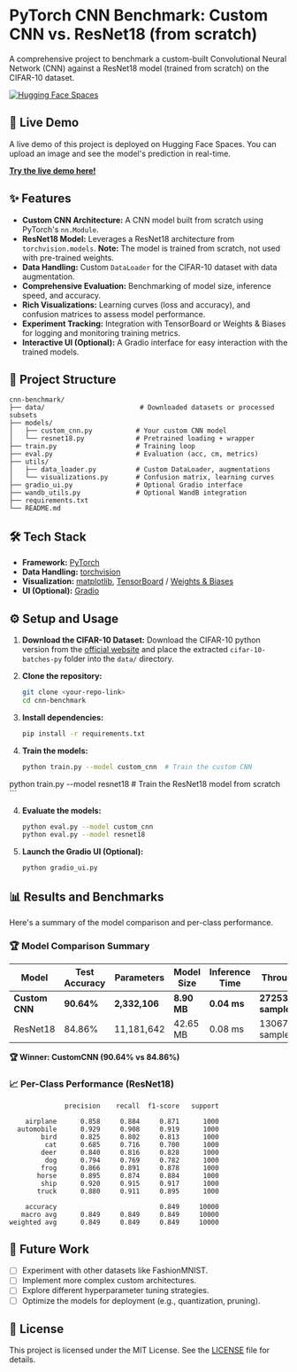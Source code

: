 # PyTorch CNN Benchmark: Custom CNN vs. ResNet18 (from scratch)

A comprehensive project to benchmark a custom-built Convolutional Neural Network (CNN) against a ResNet18 model (trained from scratch) on the CIFAR-10 dataset.

[![Hugging Face Spaces](https://img.shields.io/badge/%F0%9F%A4%97%20Hugging%20Face-Spaces-blue)](https://huggingface.co/spaces/Shreshth2002/CNN_Benchmark)

## 🚀 Live Demo

A live demo of this project is deployed on Hugging Face Spaces. You can upload an image and see the model's prediction in real-time.

**[Try the live demo here!](https://huggingface.co/spaces/Shreshth2002/CNN_Benchmark)**

## ✨ Features

*   **Custom CNN Architecture:** A CNN model built from scratch using PyTorch's `nn.Module`.
*   **ResNet18 Model:** Leverages a ResNet18 architecture from `torchvision.models`. **Note:** The model is trained from scratch, not used with pre-trained weights.
*   **Data Handling:** Custom `DataLoader` for the CIFAR-10 dataset with data augmentation.
*   **Comprehensive Evaluation:** Benchmarking of model size, inference speed, and accuracy.
*   **Rich Visualizations:** Learning curves (loss and accuracy), and confusion matrices to assess model performance.
*   **Experiment Tracking:** Integration with TensorBoard or Weights & Biases for logging and monitoring training metrics.
*   **Interactive UI (Optional):** A Gradio interface for easy interaction with the trained models.

## 📂 Project Structure

```
cnn-benchmark/
├── data/                        # Downloaded datasets or processed subsets
├── models/
│   ├── custom_cnn.py           # Your custom CNN model
│   └── resnet18.py             # Pretrained loading + wrapper
├── train.py                    # Training loop
├── eval.py                     # Evaluation (acc, cm, metrics)
├── utils/
│   ├── data_loader.py          # Custom DataLoader, augmentations
│   └── visualizations.py       # Confusion matrix, learning curves
├── gradio_ui.py                # Optional Gradio interface
├── wandb_utils.py              # Optional WandB integration
├── requirements.txt
└── README.md
```

## 🛠️ Tech Stack

*   **Framework:** [PyTorch](https://pytorch.org/)
*   **Data Handling:** [torchvision](https://pytorch.org/vision/stable/index.html)
*   **Visualization:** [matplotlib](https://matplotlib.org/), [TensorBoard](https://www.tensorflow.org/tensorboard) / [Weights & Biases](https://wandb.ai/)
*   **UI (Optional):** [Gradio](https://www.gradio.app/)

## ⚙️ Setup and Usage

1.  **Download the CIFAR-10 Dataset:**
    Download the CIFAR-10 python version from the [official website](https://www.cs.toronto.edu/~kriz/cifar.html) and place the extracted `cifar-10-batches-py` folder into the `data/` directory.

2.  **Clone the repository:**
    ```bash
    git clone <your-repo-link>
    cd cnn-benchmark
    ```

3.  **Install dependencies:**
    ```bash
    pip install -r requirements.txt
    ```

3.  **Train the models:**
    ```bash
    python train.py --model custom_cnn  # Train the custom CNN
python train.py --model resnet18    # Train the ResNet18 model from scratch
    ```

4.  **Evaluate the models:**
    ```bash
    python eval.py --model custom_cnn
    python eval.py --model resnet18
    ```

5.  **Launch the Gradio UI (Optional):**
    ```bash
    python gradio_ui.py
    ```

## 📊 Results and Benchmarks

Here's a summary of the model comparison and per-class performance.

### 🏆 Model Comparison Summary

| Model        | Test Accuracy | Parameters   | Model Size | Inference Time | Throughput         |
|--------------|---------------|--------------|------------|----------------|--------------------|
| **Custom CNN** | **90.64%**    | **2,332,106**  | **8.90 MB**  | **0.04 ms**    | **27253 samples/sec** |
| ResNet18     | 84.86%        | 11,181,642   | 42.65 MB   | 0.08 ms        | 13067 samples/sec  |

**🏆 Winner: CustomCNN (90.64% vs 84.86%)**

### 📈 Per-Class Performance (ResNet18)

```
              precision    recall  f1-score   support

    airplane      0.858     0.884     0.871      1000
  automobile      0.929     0.908     0.919      1000
        bird      0.825     0.802     0.813      1000
         cat      0.685     0.716     0.700      1000
        deer      0.840     0.816     0.828      1000
         dog      0.794     0.769     0.782      1000
        frog      0.866     0.891     0.878      1000
       horse      0.895     0.874     0.884      1000
        ship      0.920     0.915     0.917      1000
       truck      0.880     0.911     0.895      1000

    accuracy                          0.849     10000
   macro avg      0.849     0.849     0.849     10000
weighted avg      0.849     0.849     0.849     10000
```

## 🎯 Future Work

*   [ ] Experiment with other datasets like FashionMNIST.
*   [ ] Implement more complex custom architectures.
*   [ ] Explore different hyperparameter tuning strategies.
*   [ ] Optimize the models for deployment (e.g., quantization, pruning).

## 📄 License

This project is licensed under the MIT License. See the [LICENSE](LICENSE) file for details.
